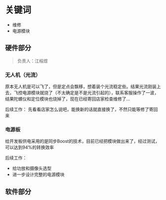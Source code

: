 # 关键词

- 维修
- 电源模块

## 硬件部分

> 负责人：江榕煜

### 无人机（光流）

原本无人机是可以飞了，但是定点会飘移，想着装个光流稳定些。结果光流刚装上去，飞控电源模块就烧了（不太确定是不是光流引起的），联系客服操作了一波，结果陀螺仪和定位模块也烧掉了，现在已经寄回店家检查维修了...

后续工作：
先看看店家怎么说吧，能换新的话就直接换了，不然只能等修了寄回来

### 电源板

给开发板供电采用的是同步Boost的技术，目前已经把模块做出来了，经过测试，可以达到94%的转换效率

后续工作：
- 给功放和摄像头选型
- 进一步设计完整的电源模块

## 软件部分
